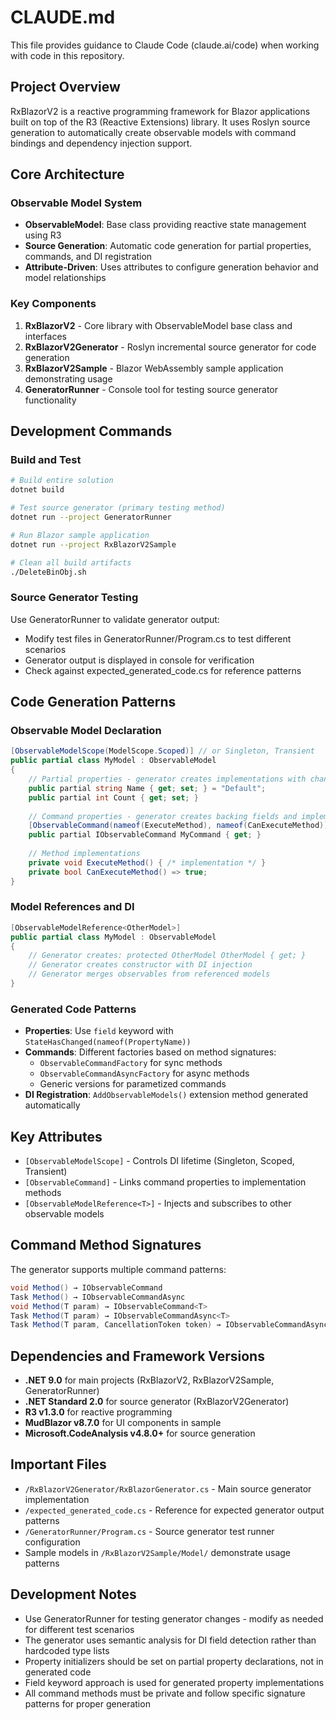 # CLAUDE.md

This file provides guidance to Claude Code (claude.ai/code) when working with code in this repository.

## Project Overview

RxBlazorV2 is a reactive programming framework for Blazor applications built on top of the R3 (Reactive Extensions) library. It uses Roslyn source generation to automatically create observable models with command bindings and dependency injection support.

## Core Architecture

### Observable Model System
- **ObservableModel**: Base class providing reactive state management using R3
- **Source Generation**: Automatic code generation for partial properties, commands, and DI registration
- **Attribute-Driven**: Uses attributes to configure generation behavior and model relationships

### Key Components
1. **RxBlazorV2** - Core library with ObservableModel base class and interfaces
2. **RxBlazorV2Generator** - Roslyn incremental source generator for code generation  
3. **RxBlazorV2Sample** - Blazor WebAssembly sample application demonstrating usage
4. **GeneratorRunner** - Console tool for testing source generator functionality

## Development Commands

### Build and Test
```bash
# Build entire solution
dotnet build

# Test source generator (primary testing method)
dotnet run --project GeneratorRunner

# Run Blazor sample application
dotnet run --project RxBlazorV2Sample

# Clean all build artifacts
./DeleteBinObj.sh
```

### Source Generator Testing
Use GeneratorRunner to validate generator output:
- Modify test files in GeneratorRunner/Program.cs to test different scenarios
- Generator output is displayed in console for verification
- Check against expected_generated_code.cs for reference patterns

## Code Generation Patterns

### Observable Model Declaration
```csharp
[ObservableModelScope(ModelScope.Scoped)] // or Singleton, Transient
public partial class MyModel : ObservableModel
{
    // Partial properties - generator creates implementations with change notifications
    public partial string Name { get; set; } = "Default";
    public partial int Count { get; set; }
    
    // Command properties - generator creates backing fields and implementations
    [ObservableCommand(nameof(ExecuteMethod), nameof(CanExecuteMethod))]
    public partial IObservableCommand MyCommand { get; }
    
    // Method implementations
    private void ExecuteMethod() { /* implementation */ }
    private bool CanExecuteMethod() => true;
}
```

### Model References and DI
```csharp
[ObservableModelReference<OtherModel>]
public partial class MyModel : ObservableModel
{
    // Generator creates: protected OtherModel OtherModel { get; }
    // Generator creates constructor with DI injection
    // Generator merges observables from referenced models
}
```

### Generated Code Patterns
- **Properties**: Use `field` keyword with `StateHasChanged(nameof(PropertyName))`
- **Commands**: Different factories based on method signatures:
  - `ObservableCommandFactory` for sync methods
  - `ObservableCommandAsyncFactory` for async methods
  - Generic versions for parametized commands
- **DI Registration**: `AddObservableModels()` extension method generated automatically

## Key Attributes

- `[ObservableModelScope]` - Controls DI lifetime (Singleton, Scoped, Transient)
- `[ObservableCommand]` - Links command properties to implementation methods
- `[ObservableModelReference<T>]` - Injects and subscribes to other observable models

## Command Method Signatures

The generator supports multiple command patterns:
```csharp
void Method() → IObservableCommand
Task Method() → IObservableCommandAsync
void Method(T param) → IObservableCommand<T>
Task Method(T param) → IObservableCommandAsync<T>
Task Method(T param, CancellationToken token) → IObservableCommandAsync<T> // with cancellation
```

## Dependencies and Framework Versions

- **.NET 9.0** for main projects (RxBlazorV2, RxBlazorV2Sample, GeneratorRunner)
- **.NET Standard 2.0** for source generator (RxBlazorV2Generator)
- **R3 v1.3.0** for reactive programming
- **MudBlazor v8.7.0** for UI components in sample
- **Microsoft.CodeAnalysis v4.8.0+** for source generation

## Important Files

- `/RxBlazorV2Generator/RxBlazorGenerator.cs` - Main source generator implementation
- `/expected_generated_code.cs` - Reference for expected generator output patterns
- `/GeneratorRunner/Program.cs` - Source generator test runner configuration
- Sample models in `/RxBlazorV2Sample/Model/` demonstrate usage patterns

## Development Notes

- Use GeneratorRunner for testing generator changes - modify as needed for different test scenarios
- The generator uses semantic analysis for DI field detection rather than hardcoded type lists  
- Property initializers should be set on partial property declarations, not in generated code
- Field keyword approach is used for generated property implementations
- All command methods must be private and follow specific signature patterns for proper generation